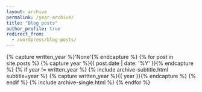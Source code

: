 ```yaml
---
layout: archive
permalink: /year-archive/
title: "Blog posts"
author_profile: true
redirect_from:
  - /wordpress/blog-posts/
---
```


{% capture written_year %}'None'{% endcapture %}
{% for post in site.posts %}
  {% capture year %}{{ post.date | date: '%Y' }}{% endcapture %}
  {% if year != written_year %}
    {% include archive-subtitle.html subtitle=year %}
    {% capture written_year %}{{ year }}{% endcapture %}
  {% endif %}
  {% include archive-single.html %}
{% endfor %}
